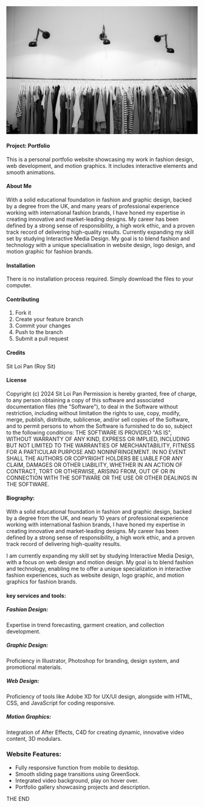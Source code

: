 <img src="images/collection.jpg">

#### Project: Portfolio
This is a personal portfolio website showcasing my work in fashion design, web development, and motion graphics. It includes interactive elements and smooth animations.

#### About Me
With a solid educational foundation in fashion and graphic design, backed by a degree from the UK, and many years of professional experience working with international fashion brands, I have honed my expertise in creating innovative and market-leading designs. My career has been defined by a strong sense of responsibility, a high work ethic, and a proven track record of delivering high-quality results.
Currently expanding my skill set by studying Interactive Media Design. My goal is to blend fashion and technology with a unique specialisation in website design, logo design, and motion graphic for fashion brands.

#### Installation
There is no installation process required. Simply download the files to your computer.

#### Contributing
1. Fork it
2. Create your feature branch
3. Commit your changes
4. Push to the branch
5. Submit a pull request

#### Credits
Sit Loi Pan (Roy Sit)

#### License
Copyright (c) 2024 Sit Loi Pan
Permission is hereby granted, free of charge, to any person obtaining a copy of this software and associated documentation files (the "Software"), to deal in the Software without restriction, including without limitation the rights to use, copy, modify, merge, publish, distribute, sublicense, and/or sell copies of the Software, and to permit persons to whom the Software is furnished to do so, subject to the following conditions:
THE SOFTWARE IS PROVIDED "AS IS", WITHOUT WARRANTY OF ANY KIND, EXPRESS OR IMPLIED, INCLUDING BUT NOT LIMITED TO THE WARRANTIES OF MERCHANTABILITY, FITNESS FOR A PARTICULAR PURPOSE AND NONINFRINGEMENT. IN NO EVENT SHALL THE AUTHORS OR COPYRIGHT HOLDERS BE LIABLE FOR ANY CLAIM, DAMAGES OR OTHER LIABILITY, WHETHER IN AN ACTION OF CONTRACT, TORT OR OTHERWISE, ARISING FROM, OUT OF OR IN CONNECTION WITH THE SOFTWARE OR THE USE OR OTHER DEALINGS IN THE SOFTWARE.
<br>

#### Biography:
With a solid educational foundation in fashion and graphic design, backed by a degree from the UK, and nearly 10 years of professional experience working with international fashion brands, I have honed my expertise in creating innovative and market-leading designs. My career has been defined by a strong sense of responsibility, a high work ethic, and a proven track record of delivering high-quality results.

I am currently expanding my skill set by studying Interactive Media Design, with a focus on web design and motion design. My goal is to blend fashion and technology, enabling me to offer a unique specialization in interactive fashion experiences, such as website design, logo graphic, and motion graphics for fashion brands.

#### key services and tools:

##### Fashion Design: 
Expertise in trend forecasting, garment creation, and collection development.

##### Graphic Design: 
Proficiency in Illustrator, Photoshop for branding, design system, and promotional materials.

##### Web Design: 
Proficiency of tools like Adobe XD for UX/UI design, alongside with HTML, CSS, and JavaScript for coding responsive.

##### Motion Graphics: 
Integration of After Effects, C4D for creating dynamic, innovative video content, 3D modulars.

### Website Features:
- Fully responsive function from mobile to desktop.
- Smooth sliding page transitions using GreenSock.
- Integrated video background, play on hover over.
- Portfolio gallery showcasing projects and description.

THE END